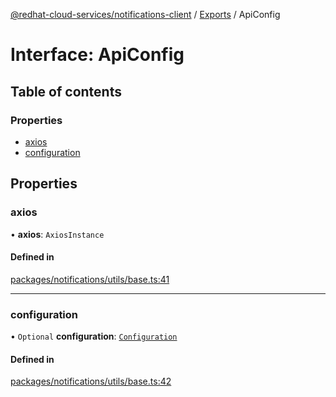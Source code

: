 [@redhat-cloud-services/notifications-client](../README.md) / [Exports](../modules.md) / ApiConfig

# Interface: ApiConfig

## Table of contents

### Properties

- [axios](ApiConfig.md#axios)
- [configuration](ApiConfig.md#configuration)

## Properties

### axios

• **axios**: `AxiosInstance`

#### Defined in

[packages/notifications/utils/base.ts:41](https://github.com/RedHatInsights/javascript-clients/blob/main/packages/notifications/utils/base.ts#L41)

___

### configuration

• `Optional` **configuration**: [`Configuration`](../classes/Configuration.md)

#### Defined in

[packages/notifications/utils/base.ts:42](https://github.com/RedHatInsights/javascript-clients/blob/main/packages/notifications/utils/base.ts#L42)
